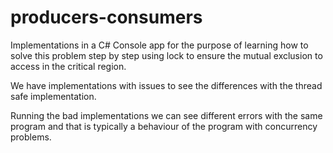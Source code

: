 # producers-consumers
Implementations in a  C# Console app for the purpose of learning how to solve this problem step by step using lock to ensure the mutual exclusion to access in the critical region.

We have implementations with issues to see the differences with the thread safe implementation.

Running the bad implementations we can see different errors with the same program and that is typically a behaviour of the program with concurrency problems.
